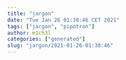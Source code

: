 ```yaml
---
title: "jargon"
date: "Tue Jan 26 01:38:46 CET 2021"
tags: ["jargon", "pipotron"]
author: m1ch3l
categories: ["generated"]
slug: "jargon/2021-01-26-01:38:46"
---
```



